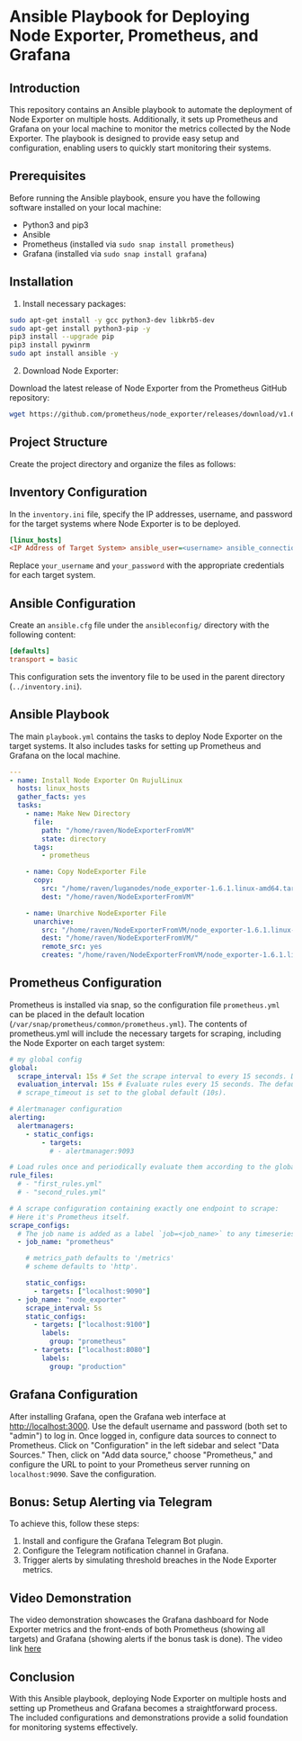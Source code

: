 # Ansible Playbook for Deploying Node Exporter, Prometheus, and Grafana

## Introduction

This repository contains an Ansible playbook to automate the deployment of Node Exporter on multiple hosts. Additionally, it sets up Prometheus and Grafana on your local machine to monitor the metrics collected by the Node Exporter. The playbook is designed to provide easy setup and configuration, enabling users to quickly start monitoring their systems.

## Prerequisites

Before running the Ansible playbook, ensure you have the following software installed on your local machine:

- Python3 and pip3
- Ansible
- Prometheus (installed via `sudo snap install prometheus`)
- Grafana (installed via `sudo snap install grafana`)

## Installation

1. Install necessary packages:

```bash
sudo apt-get install -y gcc python3-dev libkrb5-dev
sudo apt-get install python3-pip -y
pip3 install --upgrade pip
pip3 install pywinrm
sudo apt install ansible -y
```
2. Download Node Exporter: 

Download the latest release of Node Exporter from the Prometheus GitHub repository:

```bash
wget https://github.com/prometheus/node_exporter/releases/download/v1.6.1/node_exporter-1.6.1.linux-amd64.tar.gz
```

##  Project Structure
Create the project directory and organize the files as follows:

## Inventory Configuration
In the `inventory.ini` file, specify the IP addresses, username, and password for the target systems where Node Exporter is to be deployed.

```ini
[linux_hosts]
<IP Address of Target System> ansible_user=<username> ansible_connection=winrm ansible_winrm_server_cert_validation=ignore ansible_password=<password>
```
Replace `your_username` and `your_password` with the appropriate credentials for each target system.

## Ansible Configuration
Create an `ansible.cfg` file under the `ansibleconfig/` directory with the following content:

```cfg
[defaults]
transport = basic
```

This configuration sets the inventory file to be used in the parent directory (`../inventory.ini`).

## Ansible Playbook
The main `playbook.yml` contains the tasks to deploy Node Exporter on the target systems. It also includes tasks for setting up Prometheus and Grafana on the local machine.

```yml
---
- name: Install Node Exporter On RujulLinux
  hosts: linux_hosts
  gather_facts: yes
  tasks:
    - name: Make New Directory
      file:
        path: "/home/raven/NodeExporterFromVM"
        state: directory
      tags:
        - prometheus

    - name: Copy NodeExporter File
      copy:
        src: "/home/raven/luganodes/node_exporter-1.6.1.linux-amd64.tar.gz"
        dest: "/home/raven/NodeExporterFromVM"

    - name: Unarchive NodeExporter File
      unarchive:
        src: "/home/raven/NodeExporterFromVM/node_exporter-1.6.1.linux-amd64.tar.gz"
        dest: "/home/raven/NodeExporterFromVM/"
        remote_src: yes
        creates: "/home/raven/NodeExporterFromVM/node_exporter-1.6.1.linux-amd64/"
```
## Prometheus Configuration
Prometheus is installed via snap, so the configuration file `prometheus.yml` can be placed in the default location (`/var/snap/prometheus/common/prometheus.yml`). The contents of prometheus.yml will include the necessary targets for scraping, including the Node Exporter on each target system:

```yml
# my global config
global:
  scrape_interval: 15s # Set the scrape interval to every 15 seconds. Default is every 1 minute.
  evaluation_interval: 15s # Evaluate rules every 15 seconds. The default is every 1 minute.
  # scrape_timeout is set to the global default (10s).

# Alertmanager configuration
alerting:
  alertmanagers:
    - static_configs:
        - targets:
          # - alertmanager:9093

# Load rules once and periodically evaluate them according to the global 'evaluation_interval'.
rule_files:
  # - "first_rules.yml"
  # - "second_rules.yml"

# A scrape configuration containing exactly one endpoint to scrape:
# Here it's Prometheus itself.
scrape_configs:
  # The job name is added as a label `job=<job_name>` to any timeseries scraped from this config.
  - job_name: "prometheus"

    # metrics_path defaults to '/metrics'
    # scheme defaults to 'http'.

    static_configs:
      - targets: ["localhost:9090"]
  - job_name: "node_exporter"
    scrape_interval: 5s
    static_configs:
      - targets: ["localhost:9100"]
        labels:
          group: "prometheus"
      - targets: ["localhost:8080"]
        labels:
          group: "production"
```

## Grafana Configuration
After installing Grafana, open the Grafana web interface at [http://localhost:3000](http://localhost:3000). Use the default username and password (both set to "admin") to log in. Once logged in, configure data sources to connect to Prometheus. Click on "Configuration" in the left sidebar and select "Data Sources." Then, click on "Add data source," choose "Prometheus," and configure the URL to point to your Prometheus server running on `localhost:9090`. Save the configuration.

## Bonus: Setup Alerting via Telegram
To achieve this, follow these steps:

1. Install and configure the Grafana Telegram Bot plugin.
2. Configure the Telegram notification channel in Grafana.
3. Trigger alerts by simulating threshold breaches in the Node Exporter metrics.

## Video Demonstration
The video demonstration showcases the Grafana dashboard for Node Exporter metrics and the front-ends of both Prometheus (showing all targets) and Grafana (showing alerts if the bonus task is done). The video link [here]()

## Conclusion
With this Ansible playbook, deploying Node Exporter on multiple hosts and setting up Prometheus and Grafana becomes a straightforward process. The included configurations and demonstrations provide a solid foundation for monitoring systems effectively.
